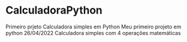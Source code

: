 # CalculadoraPython
Primeiro prjeto Calculadora simples em Python
Meu primeiro projeto em python 26/04/2022
Calculadora simples com 4 operações matemáticas
